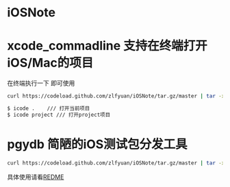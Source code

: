 <!--
 * @Author: zluof
 * @Date: 2020-12-16 16:33:38
 * @LastEditTime: 2021-04-09 16:37:12
 * @LastEditors: zluof
 * @Description: 
 * @FilePath: /undefined/Users/zhongxiaoxi/zm/iOSNote/README.md
-->
# iOSNote

# xcode_commadline 支持在终端打开iOS/Mac的项目
在终端执行一下 即可使用
```bash
curl https://codeload.github.com/zlfyuan/iOSNote/tar.gz/master | tar -xz -C . --strip=3 iOSNote-master/xcode_commandline/bin/icode && mv icode /usr/local/bin
```
```bash
$ icode .    /// 打开当前项目
$ icode project /// 打开project项目
```

# pgydb 简陋的iOS测试包分发工具
```bash
curl https://codeload.github.com/zlfyuan/iOSNote/tar.gz/master | tar -xz -C . --strip=3 iOSNote-master/pgydb/pgydb && mv pgydb /usr/local/bin
```
具体使用请看[REDME](https://github.com/zlfyuan/iOSArchive/blob/master/README.md)